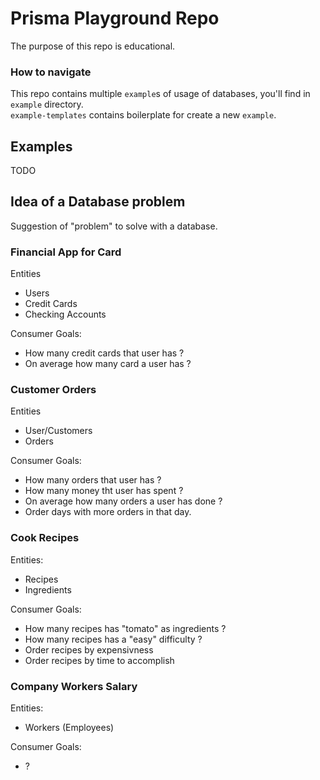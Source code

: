 # Prisma Playground Repo

The purpose of this repo is educational.

### How to navigate

This repo contains multiple `example`s of usage of databases, you'll find in `example` directory.  
`example-templates` contains boilerplate for create a new `example`.

## Examples

TODO

## Idea of a Database problem

Suggestion of "problem" to solve with a database.

### Financial App for Card

Entities
  - Users
  - Credit Cards
  - Checking Accounts

Consumer Goals:
  - How many credit cards that user has ?
  - On average how many card a user has ?

### Customer Orders

Entities
  - User/Customers
  - Orders

Consumer Goals:
  - How many orders that user has ?
  - How many money tht user has spent ?
  - On average how many orders a user has done ?
  - Order days with more orders in that day.

### Cook Recipes

Entities:
  - Recipes
  - Ingredients

Consumer Goals:
  - How many recipes has "tomato" as ingredients ?
  - How many recipes has a "easy" difficulty ?
  - Order recipes by expensivness
  - Order recipes by time to accomplish
  

### Company Workers Salary

Entities:
  - Workers (Employees)

Consumer Goals:
  - ?